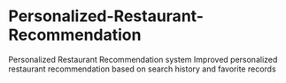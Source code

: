# Personalized-Restaurant-Recommendation
Personalized Restaurant Recommendation system 
Improved personalized restaurant recommendation based on search history and favorite records
